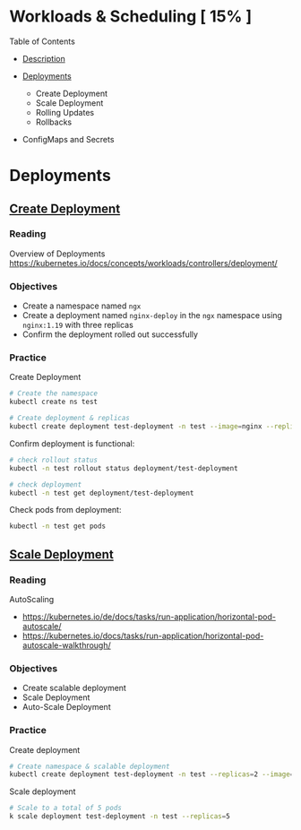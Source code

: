 # Workloads & Scheduling [ 15% ]

Table of Contents

- [Description](#Description)
- [Deployments](#Deployments)
  - Create Deployment
  - Scale Deployment
  - Rolling Updates
  - Rollbacks

- ConfigMaps and Secrets

# Deployments

## <u>Create Deployment</u>

### Reading

Overview of Deployments https://kubernetes.io/docs/concepts/workloads/controllers/deployment/

### Objectives

- Create a namespace named `ngx`
- Create a deployment named `nginx-deploy` in the `ngx` namespace using `nginx:1.19` with three replicas
- Confirm the deployment rolled out successfully

### Practice

Create Deployment


```bash
# Create the namespace
kubectl create ns test

# Create deployment & replicas
kubectl create deployment test-deployment -n test --image=nginx --replicas=3
```

Confirm deployment is functional:

```bash
# check rollout status
kubectl -n test rollout status deployment/test-deployment

# check deployment
kubectl -n test get deployment/test-deployment
```

Check pods from deployment:

```bash
kubectl -n test get pods
```

## <u>Scale Deployment</u>

### Reading

AutoScaling

- https://kubernetes.io/de/docs/tasks/run-application/horizontal-pod-autoscale/
- https://kubernetes.io/docs/tasks/run-application/horizontal-pod-autoscale-walkthrough/

### Objectives

- Create scalable deployment
- Scale Deployment
- Auto-Scale Deployment

### Practice

Create deployment

```bash
# Create namespace & scalable deployment
kubectl create deployment test-deployment -n test --replicas=2 --image=nginx:1.9
```

Scale deployment

```bash
# Scale to a total of 5 pods
k scale deployment test-deployment -n test --replicas=5
```



